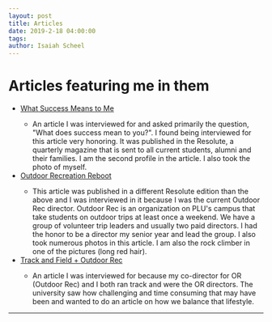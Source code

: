 ```yaml
---
layout: post
title: Articles
date: 2019-2-18 04:00:00
tags:
author: Isaiah Scheel
---
```



<h1 id="heading1">Articles featuring me in them</h1>

<amp-img width="350" height="300" layout="responsive" src="assets/images/links.png"></amp-img>

<ul>
<li><a href="https://www.plu.edu/resolute/spring-2019/defining-success/?fbclid=IwAR1IvXvyjBEBNurj3uGE-9RfASX4CIzS0M0oz7pNQx-JVi6WThwFQtMHLOI">What Success Means to Me</a></li>
  <ul>
    <li>An article I was interviewed for and asked primarily the question, "What does success mean to you?". I found being interviewed for this article very honoring. It was published in the Resolute, a quarterly magazine that is sent to all current students, alumni and their families. I am the second profile in the article. I also took the photo of myself.</li>
  </ul>
<li><a href="https://www.plu.edu/resolute/winter-2019/reboot-outdoor-rec/?fbclid=IwAR0p_yHqKkSS4VU5MpU5of30Vq0Fl_qnSfNkOv_8UWH0-tHoFJ-1kvb_m8c">Outdoor Recreation Reboot</a></li>
    <ul>
    <li>This article was published in a different Resolute edition than the above and I was interviewed in it because I was the current Outdoor Rec director. Outdoor Rec is an organization on PLU's campus that take students on outdoor trips at least once a weekend. We have a group of volunteer trip leaders and usually two paid directors. I had the honor to be a director my senior year and lead the group. I also took numerous photos in this article. I am also the rock climber in one of the pictures (long red hair). </li>
  </ul>
<li><a href="https://golutes.com/news/2019/5/15/mens-track-field-scheel-mccracken-balance-varsity-athletics-and-passion-for-the-outdoors.aspx?fbclid=IwAR0nw1f6OXiSdmmuzgrmL_YubaT7p6l4qabtpoVjmBFqiaMndYEZ0FLr9lE">Track and Field + Outdoor Rec</a></li>
    <ul>
    <li>An article I was interviewed for because my co-director for OR (Outdoor Rec) and I both ran track and were the OR directors. The university saw how challenging and time consuming that may have been and wanted to do an article on how we balance that lifestyle.</li>
  </ul>
</ul>

<hr />
